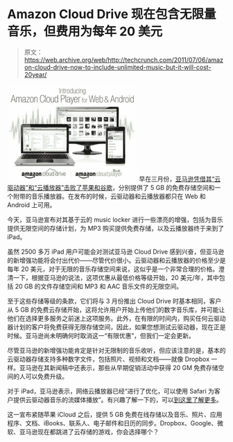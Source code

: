 # Amazon Cloud Drive 现在包含无限量音乐，但费用为每年 20 美元 

> 原文：<https://web.archive.org/web/http://techcrunch.com/2011/07/06/amazon-cloud-drive-now-to-include-unlimited-music-but-it-will-cost-20year/>

[![](img/6c621fa3ff63904d4489b255becbcd7d.png "CloudPlayer_Banner")](https://web.archive.org/web/20230203090853/https://techcrunch.com/wp-content/uploads/2011/07/cloudplayer_banner.jpg) 早在三月份，[亚马逊凭借其“云驱动器”和“云播放器”击败了苹果和谷歌](https://web.archive.org/web/20230203090853/https://techcrunch.com/2011/03/28/amazon-cloud-drive-player/)，分别提供了 5 GB 的免费存储空间和一个附带的音乐播放器。在发布的时候，云驱动器和云播放器都只在 Web 和 Android 上可用。

今天，亚马逊宣布对其基于云的 music locker 进行一些漂亮的增强，包括为音乐提供无限空间的存储计划，为 MP3 购买提供免费存储，以及云播放器终于来到了 iPad。

虽然 2500 多万 iPad 用户可能会对测试亚马逊 Cloud Drive 感到兴奋，但亚马逊的新增强功能将会付出代价——尽管代价很小。云驱动器和云播放器的价格至少是每年 20 美元，对于无限的音乐存储空间来说，这似乎是一个非常合理的价格。澄清一下，根据亚马逊的说法，这项优惠从最低价格等级开始，20 美元/年，其中包括 20 GB 的文件存储空间和 MP3 和 AAC 音乐文件的无限空间。

至于这些存储等级的条款，它们将与 3 月份推出 Cloud Drive 时基本相同，客户从 5 GB 的免费云存储开始，这将允许用户开始上传他们的数字音乐库，并可能让他们在选择更多服务之前迷上这项服务。此外，在有限的时间内，购买任何云驱动器计划的客户将免费获得无限存储空间，因此，如果您想测试云驱动器，现在正是时候。亚马逊尚未明确何时取消这一“有限优惠”，但我们一定会更新。

尽管亚马逊的新增强功能肯定是针对无限制的音乐收听，但应该注意的是，基本的云驱动器存储支持多种数字文件，包括照片、视频和文档——就像 Dropbox 一样。亚马逊在其新闻稿中还表示，那些从早期促销活动中获得 20 GM 免费存储空间的人可以免费升级。

对于 iPad，亚马逊表示，网络云播放器已经“进行了优化，可以使用 Safari 为客户提供云驱动器音乐的流媒体播放”。有兴趣了解一下的，可以[到这里了解更多](https://web.archive.org/web/20230203090853/http://www.amazon.com/cloudplayer)。

这一宣布紧随苹果 iCloud 之后，提供 5 GB 免费在线存储以及音乐、照片、应用程序、文档、iBooks、联系人、电子邮件和日历的同步。Dropbox、Google、微软、亚马逊现在都跳进了云存储的游戏，你会选择哪个？